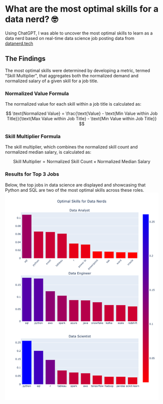# What are the most optimal skills for a data nerd? 🤓
Using ChatGPT, I was able to uncover the most optimal skills to learn as a data nerd based on real-time data science job posting data from [datanerd.tech](https://www.datanerd.tech)

## The Findings
The most optimal skills were determined by developing a metric, termed "Skill Multiplier", that aggregates both the normalized demand and normalized salary of a given skill for a job title. 

### Normalized Value Formula

The normalized value for each skill within a job title is calculated as:

$$
\text{Normalized Value} = \frac{\text{Value} - \text{Min Value within Job Title}}{\text{Max Value within Job Title} - \text{Min Value within Job Title}}
$$

### Skill Multiplier Formula

The skill multiplier, which combines the normalized skill count and normalized median salary, is calculated as:

$$
\text{Skill Multiplier} = \text{Normalized Skill Count} \times \text{Normalized Median Salary}
$$

### Results for Top 3 Jobs
Below, the top jobs in data science are displayed and showcasing that Python and SQL are two of the most optimal skills across these roles.
![](images/optimal_skills_3.png)
